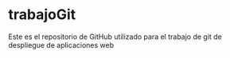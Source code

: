 # trabajoGit
Este es el repositorio de GitHub utilizado para el trabajo de git de despliegue de aplicaciones web
